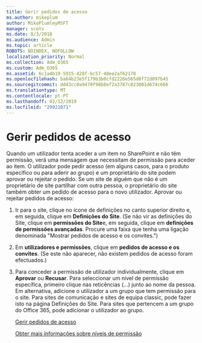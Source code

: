 ```yaml
---
title: Gerir pedidos de acesso
ms.author: mikeplum
author: MikePlumleyMSFT
manager: scotv
ms.date: 8/3/2018
ms.audience: Admin
ms.topic: article
ROBOTS: NOINDEX, NOFOLLOW
localization_priority: Normal
ms.collection: Adm_O365
ms.custom: Adm_O365
ms.assetid: 6c1a4b19-5915-428f-bc57-40ee2af62178
ms.openlocfilehash: ba64b23e5f179b3b0cfd2226e565d8f72d097b45
ms.sourcegitcommit: dd43cc0a9470f98b8ef2a3787c823801d674c666
ms.translationtype: MT
ms.contentlocale: pt-PT
ms.lasthandoff: 02/12/2019
ms.locfileid: "29921071"
---
```

# <a name="manage-access-requests"></a>Gerir pedidos de acesso

Quando um utilizador tenta aceder a um item no SharePoint e não têm permissão, verá uma mensagem que necessitam de permissão para aceder ao item. O utilizador pode pedir acesso (em alguns casos, para o produto específico ou para aderir ao grupo) e um proprietário do site podem aprovar ou rejeitar o pedido. Se um site de alguém que não é um proprietário de site partilhar com outra pessoa, o proprietário do site também obter um pedido de acesso para o novo utilizador. Aprovar ou rejeitar pedidos de acesso:
  
1. Ir para o site, clique no ícone de definições no canto superior direito e, em seguida, clique em **Definições do Site**. (Se não vir as definições do Site, clique em **permissões do Site**e, em seguida, clique em **definições de permissões avançadas**. Procure uma faixa que tenha uma ligação denominada "Mostrar pedidos de acesso e os convites.")
    
2. Em **utilizadores e permissões**, clique em **pedidos de acesso e os convites**. (Se este não aparecer, não existem pedidos de acesso foram efectuados.)
    
3. Para conceder a permissão de utilizador individualmente, clique em **Aprovar** ou **Recusar**. Para seleccionar um nível de permissão específica, primeiro clique nas reticências (...) junto ao nome da pessoa. Em alternativa, adicione o utilizador a um grupo que tem permissão para o site. Para sites de comunicação e sites de equipa classic, pode fazer isto na página Definições do Site. Para sites que pertencem a um grupo do Office 365, pode adicionar o utilizador ao grupo.
    
    [Gerir pedidos de acesso](https://go.microsoft.com/fwlink/?linkid=2008747)
    
    [Obter mais informações sobre níveis de permissão](https://go.microsoft.com/fwlink/?linkid=867071)
    

